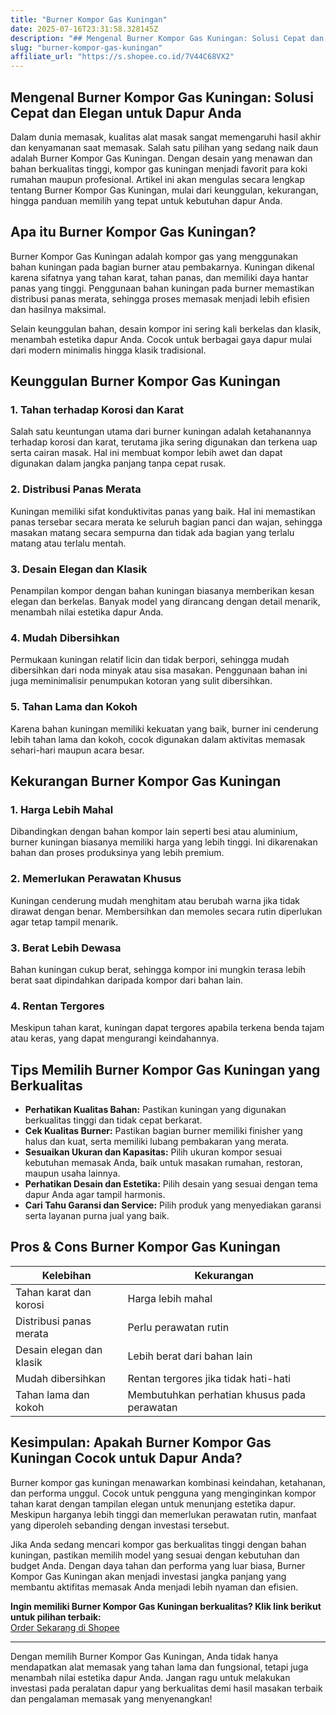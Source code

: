 ```yaml
---
title: "Burner Kompor Gas Kuningan"
date: 2025-07-16T23:31:58.328145Z
description: "## Mengenal Burner Kompor Gas Kuningan: Solusi Cepat dan Elegan untuk Dapur Anda..."
slug: "burner-kompor-gas-kuningan"
affiliate_url: "https://s.shopee.co.id/7V44C68VX2"
---
```

## Mengenal Burner Kompor Gas Kuningan: Solusi Cepat dan Elegan untuk Dapur Anda

Dalam dunia memasak, kualitas alat masak sangat memengaruhi hasil akhir dan kenyamanan saat memasak. Salah satu pilihan yang sedang naik daun adalah Burner Kompor Gas Kuningan. Dengan desain yang menawan dan bahan berkualitas tinggi, kompor gas kuningan menjadi favorit para koki rumahan maupun profesional. Artikel ini akan mengulas secara lengkap tentang Burner Kompor Gas Kuningan, mulai dari keunggulan, kekurangan, hingga panduan memilih yang tepat untuk kebutuhan dapur Anda.

## Apa itu Burner Kompor Gas Kuningan?

Burner Kompor Gas Kuningan adalah kompor gas yang menggunakan bahan kuningan pada bagian burner atau pembakarnya. Kuningan dikenal karena sifatnya yang tahan karat, tahan panas, dan memiliki daya hantar panas yang tinggi. Penggunaan bahan kuningan pada burner memastikan distribusi panas merata, sehingga proses memasak menjadi lebih efisien dan hasilnya maksimal.

Selain keunggulan bahan, desain kompor ini sering kali berkelas dan klasik, menambah estetika dapur Anda. Cocok untuk berbagai gaya dapur mulai dari modern minimalis hingga klasik tradisional.

## Keunggulan Burner Kompor Gas Kuningan

### 1. Tahan terhadap Korosi dan Karat

Salah satu keuntungan utama dari burner kuningan adalah ketahanannya terhadap korosi dan karat, terutama jika sering digunakan dan terkena uap serta cairan masak. Hal ini membuat kompor lebih awet dan dapat digunakan dalam jangka panjang tanpa cepat rusak.

### 2. Distribusi Panas Merata

Kuningan memiliki sifat konduktivitas panas yang baik. Hal ini memastikan panas tersebar secara merata ke seluruh bagian panci dan wajan, sehingga masakan matang secara sempurna dan tidak ada bagian yang terlalu matang atau terlalu mentah.

### 3. Desain Elegan dan Klasik

Penampilan kompor dengan bahan kuningan biasanya memberikan kesan elegan dan berkelas. Banyak model yang dirancang dengan detail menarik, menambah nilai estetika dapur Anda.

### 4. Mudah Dibersihkan

Permukaan kuningan relatif licin dan tidak berpori, sehingga mudah dibersihkan dari noda minyak atau sisa masakan. Penggunaan bahan ini juga meminimalisir penumpukan kotoran yang sulit dibersihkan.

### 5. Tahan Lama dan Kokoh

Karena bahan kuningan memiliki kekuatan yang baik, burner ini cenderung lebih tahan lama dan kokoh, cocok digunakan dalam aktivitas memasak sehari-hari maupun acara besar.

## Kekurangan Burner Kompor Gas Kuningan

### 1. Harga Lebih Mahal

Dibandingkan dengan bahan kompor lain seperti besi atau aluminium, burner kuningan biasanya memiliki harga yang lebih tinggi. Ini dikarenakan bahan dan proses produksinya yang lebih premium.

### 2. Memerlukan Perawatan Khusus

Kuningan cenderung mudah menghitam atau berubah warna jika tidak dirawat dengan benar. Membersihkan dan memoles secara rutin diperlukan agar tetap tampil menarik.

### 3. Berat Lebih Dewasa

Bahan kuningan cukup berat, sehingga kompor ini mungkin terasa lebih berat saat dipindahkan daripada kompor dari bahan lain.

### 4. Rentan Tergores

Meskipun tahan karat, kuningan dapat tergores apabila terkena benda tajam atau keras, yang dapat mengurangi keindahannya.

## Tips Memilih Burner Kompor Gas Kuningan yang Berkualitas

- **Perhatikan Kualitas Bahan:** Pastikan kuningan yang digunakan berkualitas tinggi dan tidak cepat berkarat.
- **Cek Kualitas Burner:** Pastikan bagian burner memiliki finisher yang halus dan kuat, serta memiliki lubang pembakaran yang merata.
- **Sesuaikan Ukuran dan Kapasitas:** Pilih ukuran kompor sesuai kebutuhan memasak Anda, baik untuk masakan rumahan, restoran, maupun usaha lainnya.
- **Perhatikan Desain dan Estetika:** Pilih desain yang sesuai dengan tema dapur Anda agar tampil harmonis.
- **Cari Tahu Garansi dan Service:** Pilih produk yang menyediakan garansi serta layanan purna jual yang baik.

## Pros & Cons Burner Kompor Gas Kuningan

| Kelebihan                                    | Kekurangan                                    |
|----------------------------------------------|----------------------------------------------|
| Tahan karat dan korosi                     | Harga lebih mahal                          |
| Distribusi panas merata                     | Perlu perawatan rutin                     |
| Desain elegan dan klasik                    | Lebih berat dari bahan lain                |
| Mudah dibersihkan                          | Rentan tergores jika tidak hati-hati      |
| Tahan lama dan kokoh                        | Membutuhkan perhatian khusus pada perawatan |

## Kesimpulan: Apakah Burner Kompor Gas Kuningan Cocok untuk Dapur Anda?

Burner kompor gas kuningan menawarkan kombinasi keindahan, ketahanan, dan performa unggul. Cocok untuk pengguna yang menginginkan kompor tahan karat dengan tampilan elegan untuk menunjang estetika dapur. Meskipun harganya lebih tinggi dan memerlukan perawatan rutin, manfaat yang diperoleh sebanding dengan investasi tersebut.

Jika Anda sedang mencari kompor gas berkualitas tinggi dengan bahan kuningan, pastikan memilih model yang sesuai dengan kebutuhan dan budget Anda. Dengan daya tahan dan performa yang luar biasa, Burner Kompor Gas Kuningan akan menjadi investasi jangka panjang yang membantu aktifitas memasak Anda menjadi lebih nyaman dan efisien.

**Ingin memiliki Burner Kompor Gas Kuningan berkualitas? Klik link berikut untuk pilihan terbaik:**  
[Order Sekarang di Shopee](https://s.shopee.co.id/7V44C68VX2)

---

Dengan memilih Burner Kompor Gas Kuningan, Anda tidak hanya mendapatkan alat memasak yang tahan lama dan fungsional, tetapi juga menambah nilai estetika dapur Anda. Jangan ragu untuk melakukan investasi pada peralatan dapur yang berkualitas demi hasil masakan terbaik dan pengalaman memasak yang menyenangkan!